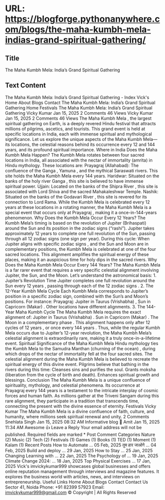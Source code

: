 # URL: https://blogforge.pythonanywhere.com/blogs/the-maha-kumbh-mela-indias-grand-spiritual-gathering/

## Title

The Maha Kumbh Mela: India’s Grand Spiritual Gathering

## Text Content

The Maha Kumbh Mela: India’s Grand Spiritual Gathering - Index Vick's Home About Blogs Contact The Maha Kumbh Mela: India’s Grand Spiritual Gathering Home Festivals The Maha Kumbh Mela: India’s Grand Spiritual Gathering Vicky Kumar Jan 15, 2025 2 Comments 46 Views Vicky Kumar Jan 15, 2025 2 Comments 46 Views The Maha Kumbh Mela , the largest spiritual gathering on Earth, is a deeply revered Hindu festival that attracts millions of pilgrims, ascetics, and tourists. This grand event is held at specific locations in India, each with immense spiritual and mythological significance. Let us explore the unique aspects of the Maha Kumbh Mela—its locations, the celestial reasons behind its occurrence every 12 and 144 years, and its profound spiritual importance. Where in India Does the Maha Kumbh Mela Happen? The Kumbh Mela rotates between four sacred locations in India, all associated with the nectar of immortality (amrita) in Hindu mythology. These locations are: Prayagraj (Allahabad): The confluence of the Ganga , Yamuna , and the mythical Saraswati rivers. This site holds the Maha Kumbh Mela every 144 years. Haridwar: Situated on the banks of the holy river Ganga , this site is believed to have immense spiritual power. Ujjain: Located on the banks of the Shipra River , this site is associated with Lord Shiva and the sacred Mahakaleshwar Temple. Nashik: Situated on the banks of the Godavari River , this site is revered for its connection to Lord Rama. While the Kumbh Mela is celebrated every 12 years at these locations in a rotating manner, the Maha Kumbh Mela is a special event that occurs only at Prayagraj , making it a once-in-144-years phenomenon. Why Does the Kumbh Mela Occur Every 12 Years? The Kumbh Mela’s timing is based on the revolution of Jupiter (Brihaspati) around the Sun and its position in the zodiac signs (“rashi”). Jupiter takes approximately 12 years to complete one full revolution of the Sun, passing through all 12 zodiac signs (one sign per year). During this cycle: When Jupiter aligns with specific zodiac signs , and the Sun and Moon are in complementary positions, the Kumbh Mela is celebrated at one of the four sacred locations. This alignment amplifies the spiritual energy of these places, making it an auspicious time for holy dips in the sacred rivers. Why Does the Maha Kumbh Mela Occur Every 144 Years? The Maha Kumbh Mela is a far rarer event that requires a very specific celestial alignment involving Jupiter, the Sun, and the Moon. Let’s understand the astronomical basis: 1. Jupiter’s Revolution Time Jupiter completes one full revolution around the Sun every 12 years , passing through each of the 12 zodiac signs . 2. The 12-Year Kumbh Mela Cycle Each Kumbh Mela corresponds to Jupiter’s position in a specific zodiac sign, combined with the Sun’s and Moon’s positions. For instance: Prayagraj: Jupiter in Taurus (Vrishabha) , Sun in Capricorn (Makar) . Other locations have different alignments. 3. The 144-Year Maha Kumbh Cycle The Maha Kumbh Mela requires the exact alignment of: Jupiter in Taurus (Vrishabha) . Sun in Capricorn (Makar) . The Moon in a complementary phase . This alignment happens only after 12 cycles of 12 years , or once every 144 years . Thus, while the regular Kumbh Mela occurs due to Jupiter’s 12-year revolution, the Maha Kumbh Mela’s celestial alignment is extraordinarily rare, making it a truly once-in-a-lifetime event. Spiritual Significance of the Maha Kumbh Mela Hindu mythology ties the Kumbh Mela to the Samudra Manthan (churning of the ocean) , during which drops of the nectar of immortality fell at the four sacred sites. The celestial alignment during the Maha Kumbh Mela is believed to recreate the spiritual energy of this divine event. Pilgrims believe that bathing in the rivers during this time: Cleanses sins and purifies the soul. Grants moksha (liberation from the cycle of birth and death). Enhances spiritual growth and blessings. Conclusion The Maha Kumbh Mela is a unique confluence of spirituality, mythology, and celestial phenomena. Its occurrence at Prayagraj every 144 years is a testament to the intricate interplay of cosmic forces and human faith. As millions gather at the Triveni Sangam during this rare alignment, they participate in a tradition that transcends time, connecting the present with the divine essence of eternity. Festivals Vicky Kumar The Maha Kumbh Mela is a divine confluence of faith, culture, and humanity, where millions seek spiritual renewal and unity. 2 Comments Snehlata Singh Jan 15, 2025 08:32 AM Informative blog 👏 Amit Jan 15, 2025 11:34 AM Awesome 👍 Leave a Reply Your email address will not be published. Required fields are marked * Post Comment Categories Nature (2) Music (2) Tech (2) Festivals (1) Games (1) Books (1) TED (1) Moment (1) Kalam (1) Recent Posts How to Automate … 05 Feb, 2025 तुम हार जाओगे … 04 Feb, 2025 Build and deploy … 29 Jan, 2025 How to Stay … 25 Jan, 2025 Changing Learning with … 22 Jan, 2025 The Psychology of … 19 Jan, 2025 Climate Change 2024: … 18 Jan, 2025 Top Physical Exercises … 17 Jan, 2025 Vick's imvickykumar999 showcases global businesses and offers online reputation management through interviews and magazine features. It explores the business world with articles, news, and interviews on entrepreneurship. Useful Links Home About Blogs Contact Contact Us Sector 41, Noida Phone: +91 82399 57923 Email: imvickykumar999@gmail.com © Copyright | All Rights Reserved
